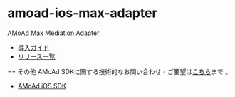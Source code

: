 # amoad-ios-max-adapter
AMoAd Max Mediation Adapter

- [導入ガイド](https://github.com/amoad/amoad-ios-max-adapter/wiki)
- [リリース一覧](https://github.com/amoad/amoad-ios-max-adapter/releases)

== その他
AMoAd SDKに関する技術的なお問い合わせ・ご要望は[こちら](https://github.com/amoad/amoad-ios-max-adapter/issues)まで 。

- [AMoAd iOS SDK](https://github.com/amoad/amoad-ios-sdk)
